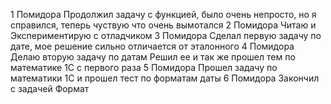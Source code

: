 1 Помидора
	Продолжил задачу с функцией, было очень непросто, но я справился, теперь чуствую что очень вымотался
2 Помидора
	Читаю и Экспериментирую  с отладчиком
3 Помидора
	Сделал первую задачу по дате, мое решение сильно отличается от эталонного 
4 Помидора
	Делаю вторую задачу по датам
	Решил ее и так же прошел тем по математике 1С с первого раза 
5 Помидора
	Прошел задачу по математики 1С и прошел тест по форматам даты
6 Помидора
	Закончил с задачей Формат